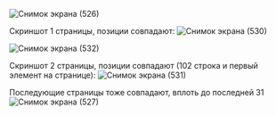 ![Снимок экрана (526)](https://github.com/Forestjaba/Dynamic_parser/assets/125629240/369696df-4748-4b57-b6bb-f6afc5d763d1)

Скриншот 1 страницы, позиции совпадают:
![Снимок экрана (530)](https://github.com/Forestjaba/Dynamic_parser/assets/125629240/3890de25-94d8-491e-b43e-072f19b7ff31)



![Снимок экрана (532)](https://github.com/Forestjaba/Dynamic_parser/assets/125629240/81f60d92-a1d8-4b6c-808c-ef6e91470b37)

Скриншот 2 страницы, позиции совпадают (102 строка и первый элемент на странице):
![Снимок экрана (531)](https://github.com/Forestjaba/Dynamic_parser/assets/125629240/9260f4e1-48ca-4bf0-8f1f-91a8a73c7ed5)




Последующие страницы тоже совпадают, вплоть до последней 31
![Снимок экрана (527)](https://github.com/Forestjaba/Dynamic_parser/assets/125629240/66afe962-d580-4d58-a181-4eba54ef4823)
